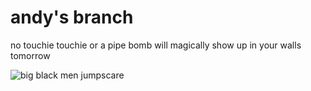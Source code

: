 # andy's branch
no touchie touchie or a pipe bomb will magically show up in your walls tomorrow

![big black men jumpscare](https://files.catbox.moe/rn0l3p.png)
